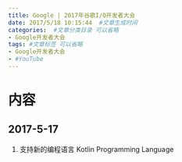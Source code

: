```yaml
---
title: Google | 2017年谷歌I/O开发者大会
date: 2017/5/18 10:15:44  #文章生成时间
categories:  #文章分类目录 可以省略
- Google开发者大会
tags: #文章标签 可以省略
- Google开发者大会
- #YouTube
---
```

# 内容 #
## 2017-5-17 ##
1. 支持新的编程语言 Kotlin Programming Language

